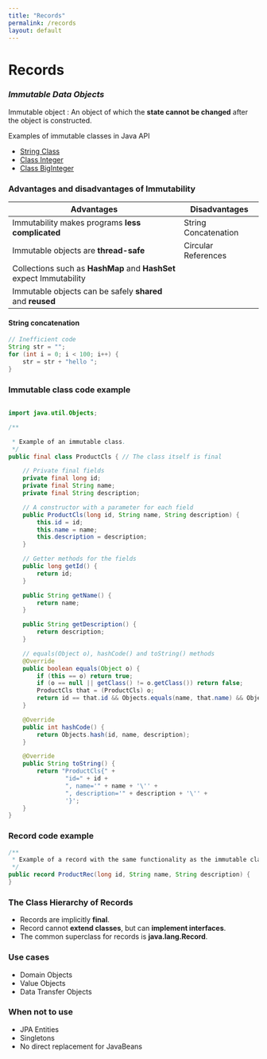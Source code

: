 ```yaml
---
title: "Records"
permalink: /records 
layout: default
---
```


# Records

### *Immutable Data Objects*

Immutable object
: An object of which the **state cannot be changed** after the object is constructed.

Examples of immutable classes in Java API

- [String Class](https://docs.oracle.com/en/java/javase/17/docs/api/java.base/java/lang/String.html)
- [Class Integer](https://docs.oracle.com/en/java/javase/17/docs/api/java.base/java/lang/Integer.html)
- [Class BigInteger](https://docs.oracle.com/en/java/javase/17/docs/api/java.base/java/math/BigInteger.html)

### Advantages and disadvantages of Immutability

| Advantages                                                          | Disadvantages        |
|---------------------------------------------------------------------|----------------------|
| Immutability makes programs **less complicated**                    | String Concatenation |
| Immutable objects are **thread-safe**                               | Circular References  |
| Collections such as **HashMap** and **HashSet** expect Immutability |                      |
| Immutable objects can be safely **shared** and **reused**           |                      |

#### String concatenation

```java
// Inefficient code
String str = "";
for (int i = 0; i < 100; i++) {
    str = str + "hello ";
}
```

### Immutable class code example

```java

import java.util.Objects;

/**

 * Example of an immutable class.
 */
public final class ProductCls { // The class itself is final

    // Private final fields
    private final long id;
    private final String name;
    private final String description;

    // A constructor with a parameter for each field
    public ProductCls(long id, String name, String description) {
        this.id = id;
        this.name = name;
        this.description = description;
    }

    // Getter methods for the fields
    public long getId() {
        return id;
    }

    public String getName() {
        return name;
    }

    public String getDescription() {
        return description;
    }

    // equals(Object o), hashCode() and toString() methods
    @Override
    public boolean equals(Object o) {
        if (this == o) return true;
        if (o == null || getClass() != o.getClass()) return false;
        ProductCls that = (ProductCls) o;
        return id == that.id && Objects.equals(name, that.name) && Objects.equals(description, that.description);
    }

    @Override
    public int hashCode() {
        return Objects.hash(id, name, description);
    }

    @Override
    public String toString() {
        return "ProductCls{" +
                "id=" + id +
                ", name='" + name + '\'' +
                ", description='" + description + '\'' +
                '}';
    }
}

```
### Record code example

```java
/**
 * Example of a record with the same functionality as the immutable class {@link ProductCls}
 */
public record ProductRec(long id, String name, String description) {
}
```

### The Class Hierarchy of Records

- Records are implicitly **final**.
- Record cannot **extend classes**, but can **implement interfaces**.
- The common superclass for records is **java.lang.Record**.

### Use cases

- Domain Objects
- Value Objects
- Data Transfer Objects

### When not to use

- JPA Entities
- Singletons
- No direct replacement for JavaBeans

